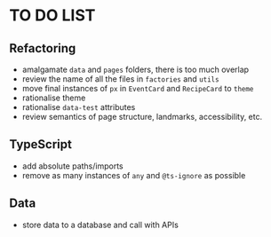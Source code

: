 # TO DO LIST

## Refactoring

- amalgamate `data` and `pages` folders, there is too much overlap
- review the name of all the files in `factories` and `utils`
- move final instances of `px` in `EventCard` and `RecipeCard` to `theme`
- rationalise theme
- rationalise `data-test` attributes
- review semantics of page structure, landmarks, accessibility, etc.

## TypeScript

- add absolute paths/imports
- remove as many instances of `any` and `@ts-ignore` as possible

## Data

- store data to a database and call with APIs
